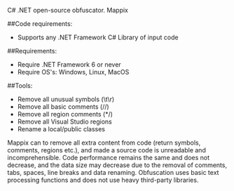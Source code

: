C# .NET open-source obfuscator. Mappix

##Code requirements:
- Supports any .NET Framework C# Library of input code

##Requirements:
- Require .NET Framework 6 or never
- Require OS's: Windows, Linux, MacOS

##Tools:
- Remove all unusual symbols (\t\r)
- Remove all basic comments (//)
- Remove all region comments (*/)
- Remove all Visual Studio regions
- Rename a local/public classes

Mappix can to remove all extra content from code (return symbols, comments, regions etc.),
and made a source code is unreadable and incomprehensible.
Code performance remains the same and does not decrease, and the data size may decrease due to the removal of comments, tabs, spaces, line breaks and data renaming.
Obfuscation uses basic text processing functions and does not use heavy third-party libraries.
